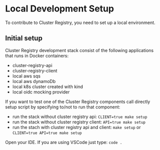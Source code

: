 # Local Development Setup

To contribute to Cluster Registry, you need to set up a local environment.

## Initial setup

Cluster Registry development stack consist of the following applications that runs in Docker containers:

* cluster-registry-api
* cluster-registry-client
* local aws sqs
* local aws dynamoDb
* local k8s cluster created with kind
* local oidc mocking provider

If you want to test one of the Cluster Registry components call directly setup script by specifying to/not to run that component:

* run the stack without cluster registry api: `CLIENT=true make setup`
* run the stack without cluster registry client: `API=true make setup`
* run the stach with cluster registry api and client: `make setup` or `CLIENT=true API=true make setup`

Open your IDE. If you are using VSCode just type: `code .`
